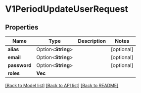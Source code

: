 # V1PeriodUpdateUserRequest

## Properties

Name | Type | Description | Notes
------------ | ------------- | ------------- | -------------
**alias** | Option<**String**> |  | [optional]
**email** | Option<**String**> |  | [optional]
**password** | Option<**String**> |  | [optional]
**roles** | **Vec<String>** |  | 

[[Back to Model list]](../README.md#documentation-for-models) [[Back to API list]](../README.md#documentation-for-api-endpoints) [[Back to README]](../README.md)


